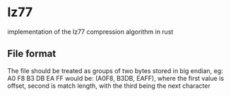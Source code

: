 # lz77
implementation of the lz77 compression algorithm in rust

## File format
The file should be treated as groups of two bytes stored in big endian, eg: A0 F8 B3 DB EA FF would be:
(A0F8, B3DB, EAFF), where the first value is offset, second is match length, with the third being the next character
